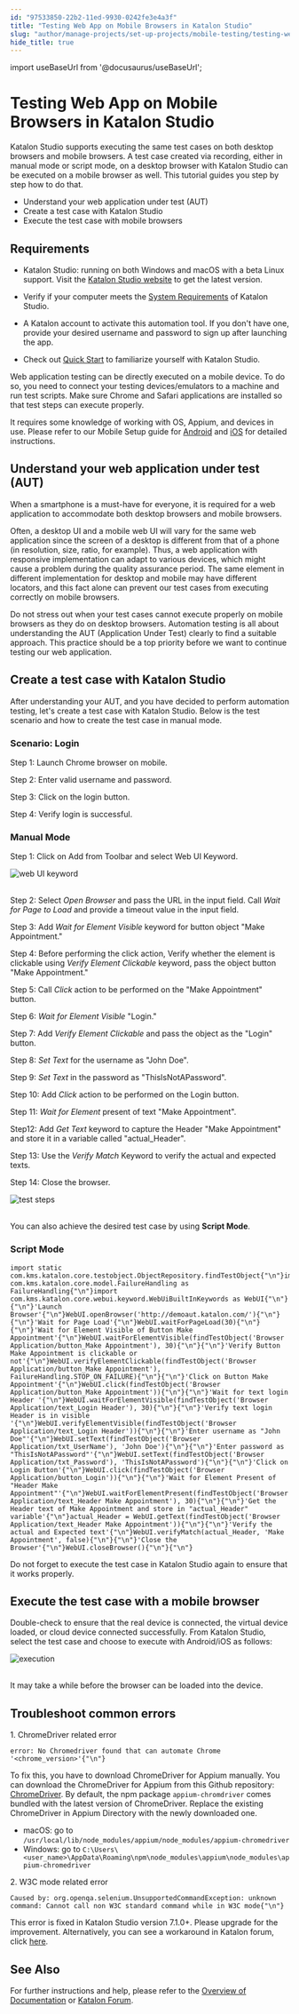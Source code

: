```yaml
---
id: "97533850-22b2-11ed-9930-0242fe3e4a3f"
title: "Testing Web App on Mobile Browsers in Katalon Studio"
slug: "author/manage-projects/set-up-projects/mobile-testing/testing-web-app-on-mobile-browsers-in-katalon-studio"
hide_title: true
---
```

import useBaseUrl from '@docusaurus/useBaseUrl';


# <a id="id" class="anchor_top_offset"/><a id="ariaid-title1" class="anchor_top_offset"/>Testing Web App on Mobile Browsers in <span xmlns="http://www.w3.org/1999/xhtml" className="ph">Katalon Studio</span> 

<p xmlns="http://www.w3.org/1999/xhtml" className="p">Katalon Studio supports executing the same test cases on both   desktop browsers and mobile browsers. A test case created via   recording, either in manual mode or script mode, on a desktop   browser with Katalon Studio can be executed on a mobile browser as   well. This tutorial  guides you step by step how to do that.</p> 
<ul xmlns="http://www.w3.org/1999/xhtml" className="ul"><li className="li">Understand your web application under test (AUT)</li><li className="li">Create a test case with Katalon Studio</li><li className="li">Execute the test case with mobile browsers</li></ul> 

## Requirements

<ul xmlns="http://www.w3.org/1999/xhtml" className="ul"><li className="li"><p className="p">Katalon Studio: running on both Windows and macOS with a beta       Linux support. Visit the <a className="xref j-external-link" href="https://www.katalon.com/download" target="_blank">Katalon Studio website</a>       to get the latest version.</p></li><li className="li"><p className="p">Verify if your computer meets the <a className="xref j-external-link" href="http://docs.katalon.com/display/KD/System+Requirements" target="_blank">System         Requirements</a> of Katalon Studio.</p></li><li className="li"><p className="p">A Katalon account to activate this automation tool. If you don't       have one, provide your desired username and password to sign up       after launching the app.</p></li><li className="li"><p className="p">Check out <a className="xref j-external-link" href="http:///katalon-studio/tutorials/web/get-started/quick-start/" target="_blank">Quick         Start</a> to familiarize yourself with Katalon Studio.</p></li></ul> 
<p xmlns="http://www.w3.org/1999/xhtml" className="p">Web application testing can be directly executed on a mobile   device. To do so, you need to connect your testing   devices/emulators to a machine and run test scripts. Make sure   Chrome and Safari applications are installed so that test steps can   execute properly.</p> 
<p xmlns="http://www.w3.org/1999/xhtml" className="p">It requires some knowledge of working with OS, Appium, and   devices in use. Please refer to our Mobile Setup guide    for <a className="xref" href="/docs/author/manage-projects/set-up-projects/mobile-testing/android/mobile-android-setup-in-katalon-studio">Android</a> and <a className="xref" href="/docs/author/manage-projects/set-up-projects/mobile-testing/ios/mobile-ios-setup-real-devices-in-katalon-studio">iOS</a> for  detailed instructions.</p> 
    

## <a id="id_2" class="anchor_top_offset"/>Understand your web application under test (AUT)

    
      
<p xmlns="http://www.w3.org/1999/xhtml" className="p">When a smartphone is a must-have for everyone, it is required   for a web application to accommodate both desktop browsers and   mobile browsers.</p> 
      
<p xmlns="http://www.w3.org/1999/xhtml" className="p">Often, a desktop UI and a mobile web UI will vary for the same   web application since the screen of a desktop is different from   that of a phone (in resolution, size, ratio, for example). Thus, a   web application with responsive implementation can adapt to various   devices, which might cause a problem during the quality assurance   period. The same element in different implementation for desktop   and mobile may have different locators, and this fact alone can   prevent our test cases from executing correctly on mobile   browsers.</p> 
      
<p xmlns="http://www.w3.org/1999/xhtml" className="p">Do not stress out when your test cases cannot execute properly   on mobile browsers as they do on desktop browsers. Automation   testing is all about understanding the AUT (Application Under Test)   clearly to find a suitable approach. This practice should be a top   priority before we want to continue testing our web   application.</p> 
    
  
    

## <a id="id_3" class="anchor_top_offset"/>Create a test case with Katalon Studio

    
      
<p xmlns="http://www.w3.org/1999/xhtml" className="p">After understanding your AUT, and you have decided to perform   automation testing, let's create a test case with Katalon Studio.   Below is the test scenario and how to create the test case in   manual mode.</p> 
    
              
      

### <a id="id_4" class="anchor_top_offset"/>Scenario: Login

      
        
<p xmlns="http://www.w3.org/1999/xhtml" className="p">Step 1: Launch Chrome browser on mobile.</p> 
        
<p xmlns="http://www.w3.org/1999/xhtml" className="p">Step 2: Enter valid username and password.</p> 
        
<p xmlns="http://www.w3.org/1999/xhtml" className="p">Step 3: Click on the login button.</p> 
        
<p xmlns="http://www.w3.org/1999/xhtml" className="p">Step 4: Verify login is successful.</p> 
      
    

### <a id="id_5" class="anchor_top_offset"/>Manual Mode

<p xmlns="http://www.w3.org/1999/xhtml" className="p">Step 1: Click on Add from Toolbar and select Web UI Keyword.</p> 
<p xmlns="http://www.w3.org/1999/xhtml" className="p">   <img className="image" src={useBaseUrl("https://github.com/katalon-studio/docs-images/raw/master/katalon-studio/tutorials/running_application_mobile_browsers/web-ui-keyword.png")} width={250} alt="web UI keyword" /><br /><br /> </p> 
<p xmlns="http://www.w3.org/1999/xhtml" className="p">Step 2: Select <em className="ph i">Open Browser</em> and pass the URL in the   input field. Call <em className="ph i">Wait for Page to Load</em> and provide a   timeout value in the input field.</p> 
<p xmlns="http://www.w3.org/1999/xhtml" className="p">Step 3: Add <em className="ph i">Wait for Element Visible</em> keyword for button   object "Make Appointment."</p> 
<p xmlns="http://www.w3.org/1999/xhtml" className="p">Step 4: Before performing the click action, Verify whether the   element is clickable using <em className="ph i">Verify Element Clickable</em>   keyword, pass the object button "Make Appointment."</p> 
<p xmlns="http://www.w3.org/1999/xhtml" className="p">Step 5: Call <em className="ph i">Click</em> action to be performed on the "Make   Appointment" button.</p> 
<p xmlns="http://www.w3.org/1999/xhtml" className="p">Step 6: <em className="ph i">Wait for Element Visible</em> "Login."</p> 
<p xmlns="http://www.w3.org/1999/xhtml" className="p">Step 7: Add <em className="ph i">Verify Element Clickable</em> and pass the   object as the "Login" button.</p> 
<p xmlns="http://www.w3.org/1999/xhtml" className="p">Step 8: <em className="ph i">Set Text</em> for the username as "John Doe".</p> 
<p xmlns="http://www.w3.org/1999/xhtml" className="p">Step 9:  <em className="ph i">Set Text</em> in the password as   "ThisIsNotAPassword".</p> 
<p xmlns="http://www.w3.org/1999/xhtml" className="p">Step 10: Add <em className="ph i">Click</em> action to be performed on the Login   button.</p> 
<p xmlns="http://www.w3.org/1999/xhtml" className="p">Step 11: <em className="ph i">Wait for Element</em> present of text "Make   Appointment".</p> 
<p xmlns="http://www.w3.org/1999/xhtml" className="p">Step12: Add <em className="ph i">Get Text</em> keyword to capture the Header   "Make Appointment" and store it in a variable called   "actual_Header".</p> 
<p xmlns="http://www.w3.org/1999/xhtml" className="p">Step 13: Use the <em className="ph i">Verify Match</em> Keyword to verify the   actual and expected texts.</p> 
<p xmlns="http://www.w3.org/1999/xhtml" className="p">Step 14: Close the browser.</p> 
<p xmlns="http://www.w3.org/1999/xhtml" className="p">   <img className="image" src={useBaseUrl("https://github.com/katalon-studio/docs-images/raw/master/katalon-studio/tutorials/running_application_mobile_browsers/830-test-steps.png")} width={850} alt="test steps" /><br /><br /> </p> 
<p xmlns="http://www.w3.org/1999/xhtml" className="p">You can also achieve the desired test case by using   <strong className="ph b">Script Mode</strong>.</p> 
      

### <a id="id_6" class="anchor_top_offset"/>Script Mode

      
                  
<pre xmlns="http://www.w3.org/1999/xhtml" className="pre codeblock"><code>import static com.kms.katalon.core.testobject.ObjectRepository.findTestObject{"\n"}import com.kms.katalon.core.model.FailureHandling as FailureHandling{"\n"}import com.kms.katalon.core.webui.keyword.WebUiBuiltInKeywords as WebUI{"\n"}{"\n"}'Launch Browser'{"\n"}WebUI.openBrowser('http://demoaut.katalon.com/'){"\n"}{"\n"}'Wait for Page Load'{"\n"}WebUI.waitForPageLoad(30){"\n"}{"\n"}'Wait for Element Visible of Button Make Appointment'{"\n"}WebUI.waitForElementVisible(findTestObject('Browser Application/button_Make Appointment'), 30){"\n"}{"\n"}'Verify Button Make Appointment is clickable or not'{"\n"}WebUI.verifyElementClickable(findTestObject('Browser Application/button_Make Appointment'), FailureHandling.STOP_ON_FAILURE){"\n"}{"\n"}'Click on Button Make Appointment'{"\n"}WebUI.click(findTestObject('Browser Application/button_Make Appointment')){"\n"}{"\n"}'Wait for text login Header '{"\n"}WebUI.waitForElementVisible(findTestObject('Browser Application/text_Login Header'), 30){"\n"}{"\n"}'Verify text login Header is in visible '{"\n"}WebUI.verifyElementVisible(findTestObject('Browser Application/text_Login Header')){"\n"}{"\n"}'Enter username as "John Doe"'{"\n"}WebUI.setText(findTestObject('Browser Application/txt_UserName'), 'John Doe'){"\n"}{"\n"}'Enter password as "ThisIsNotAPassword"'{"\n"}WebUI.setText(findTestObject('Browser Application/txt_Password'), 'ThisIsNotAPassword'){"\n"}{"\n"}'Click on Login Button'{"\n"}WebUI.click(findTestObject('Browser Application/button_Login')){"\n"}{"\n"}'Wait for Element Present of "Header Make Appointment"'{"\n"}WebUI.waitForElementPresent(findTestObject('Browser Application/text_Header Make Appointment'), 30){"\n"}{"\n"}'Get the Header text of Make Appointment and store in "actual_Header" variable'{"\n"}actual_Header = WebUI.getText(findTestObject('Browser Application/text_Header Make Appointment')){"\n"}{"\n"}'Verify the actual and Expected text'{"\n"}WebUI.verifyMatch(actual_Header, 'Make Appointment', false){"\n"}{"\n"}'Close the Browser'{"\n"}WebUI.closeBrowser(){"\n"}{"\n"}</code></pre> 
                
<p xmlns="http://www.w3.org/1999/xhtml" className="p">Do not forget to execute the test case in Katalon Studio again   to ensure that it works properly.</p> 
      
    

## <a id="id_7" class="anchor_top_offset"/>Execute the test case with a mobile browser

<p xmlns="http://www.w3.org/1999/xhtml" className="p">Double-check to ensure that the real device is connected, the   virtual device loaded, or cloud device connected successfully. From   Katalon Studio, select the test case and choose to execute with   Android/iOS as follows:</p> 
<p xmlns="http://www.w3.org/1999/xhtml" className="p">   <img className="image" src={useBaseUrl("https://github.com/katalon-studio/docs-images/raw/master/katalon-studio/tutorials/running_application_mobile_browsers/830-execution.png")} width={850} alt="execution" /><br /><br /> </p> 
<p xmlns="http://www.w3.org/1999/xhtml" className="p">It may take a while before the browser can be loaded into the   device.</p> 

## <a id="id_8" class="anchor_top_offset"/>Troubleshoot common errors

<p xmlns="http://www.w3.org/1999/xhtml" className="p">1. ChromeDriver related error</p> 
<pre xmlns="http://www.w3.org/1999/xhtml" className="pre codeblock"><code>error: No Chromedriver found that can automate Chrome '&lt;chrome_version&gt;'{"\n"}</code></pre> 
<p xmlns="http://www.w3.org/1999/xhtml" className="p">To fix this, you have to download ChromeDriver for Appium manually. You can download the ChromeDriver for Appium from this Github repository: <a className="xref j-external-link" href="https://github.com/appium/appium-chromedriver" target="_blank">ChromeDriver</a>. By default, the npm package <code className="ph codeph">appium-chromdriver</code> comes bundled with the latest version of ChromeDriver.  Replace the existing ChromeDriver in Appium Directory with the newly downloaded one.</p> 
<ul xmlns="http://www.w3.org/1999/xhtml" className="ul"><li className="li">macOS: go to <code className="ph codeph">/usr/local/lib/node_modules/appium/node_modules/appium-chromedriver</code></li><li className="li">Windows: go to <code className="ph codeph">C:\Users\&lt;user_name&gt;\AppData\Roaming\npm\node_modules\appium\node_modules\appium-chromedriver</code></li></ul> 
<p xmlns="http://www.w3.org/1999/xhtml" className="p">2. W3C mode related error</p> 
<pre xmlns="http://www.w3.org/1999/xhtml" className="pre codeblock"><code>Caused by: org.openqa.selenium.UnsupportedCommandException: unknown command: Cannot call non W3C standard command while in W3C mode{"\n"}</code></pre> 
<p xmlns="http://www.w3.org/1999/xhtml" className="p">This error is fixed in Katalon Studio version 7.1.0+. Please upgrade for the improvement. Alternatively, you can see a workaround in Katalon forum, click <a className="xref j-external-link" href="https://forum.katalon.com/t/unable-to-update-chromedriver-on-mac-in-katalon-studio/33958" target="_blank">here</a>. </p> 

## <a id="id_9" class="anchor_top_offset"/>See Also

<p xmlns="http://www.w3.org/1999/xhtml" className="p">For further instructions and help, please refer to the <a className="xref" href="#">Overview of Documentation</a> or <a className="xref j-external-link" href="https://forum.katalon.com/" target="_blank">Katalon Forum</a>.</p> 
